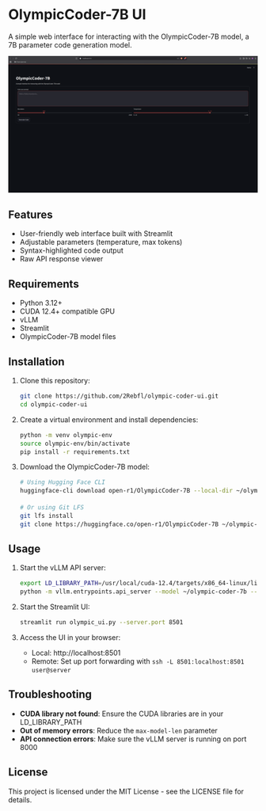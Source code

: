 # OlympicCoder-7B UI

A simple web interface for interacting with the OlympicCoder-7B model, a 7B parameter code generation model.

![OlympicCoder-7B UI Screenshot](images/ui-screenshot.png)

## Features

- User-friendly web interface built with Streamlit
- Adjustable parameters (temperature, max tokens)
- Syntax-highlighted code output
- Raw API response viewer

## Requirements

- Python 3.12+
- CUDA 12.4+ compatible GPU
- vLLM
- Streamlit
- OlympicCoder-7B model files

## Installation

1. Clone this repository:
   ```bash
   git clone https://github.com/2Rebfl/olympic-coder-ui.git
   cd olympic-coder-ui
   ```

2. Create a virtual environment and install dependencies:
   ```bash
   python -m venv olympic-env
   source olympic-env/bin/activate
   pip install -r requirements.txt
   ```

3. Download the OlympicCoder-7B model:
   ```bash
   # Using Hugging Face CLI
   huggingface-cli download open-r1/OlympicCoder-7B --local-dir ~/olympic-coder-7b
   
   # Or using Git LFS
   git lfs install
   git clone https://huggingface.co/open-r1/OlympicCoder-7B ~/olympic-coder-7b
   ```

## Usage

1. Start the vLLM API server:
   ```bash
   export LD_LIBRARY_PATH=/usr/local/cuda-12.4/targets/x86_64-linux/lib:$LD_LIBRARY_PATH
   python -m vllm.entrypoints.api_server --model ~/olympic-coder-7b --port 8000 --max-model-len 4096 --gpu-memory-utilization 0.95
   ```

2. Start the Streamlit UI:
   ```bash
   streamlit run olympic_ui.py --server.port 8501
   ```

3. Access the UI in your browser:
   - Local: http://localhost:8501
   - Remote: Set up port forwarding with `ssh -L 8501:localhost:8501 user@server`

## Troubleshooting

- **CUDA library not found**: Ensure the CUDA libraries are in your LD_LIBRARY_PATH
- **Out of memory errors**: Reduce the `max-model-len` parameter
- **API connection errors**: Make sure the vLLM server is running on port 8000

## License

This project is licensed under the MIT License - see the LICENSE file for details.
